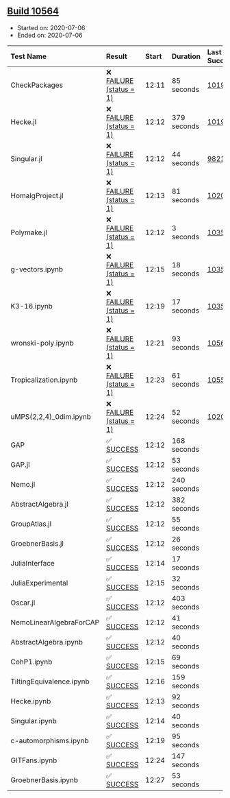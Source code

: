 ## [Build 10564](https://oscarci.mathematik.uni-kl.de/job/oscar/10564/)

* Started on: 2020-07-06
* Ended on: 2020-07-06

| Test Name    | Result | Start | Duration | Last Success | First Failure |
|:-------------|:-------|:------|:---------|:-------------|:--------------|
| CheckPackages | ❌ [FAILURE (status = 1)](https://oscarci.mathematik.uni-kl.de/job/oscar/10564/artifact/logs/build-10564/CheckPackages.log) | 12:11 | 85 seconds | [10197](https://oscarci.mathematik.uni-kl.de/job/oscar/10197/) | [10198](https://oscarci.mathematik.uni-kl.de/job/oscar/10198/) |
| Hecke.jl | ❌ [FAILURE (status = 1)](https://oscarci.mathematik.uni-kl.de/job/oscar/10564/artifact/logs/build-10564/Hecke.jl.log) | 12:12 | 379 seconds | [10197](https://oscarci.mathematik.uni-kl.de/job/oscar/10197/) | [10198](https://oscarci.mathematik.uni-kl.de/job/oscar/10198/) |
| Singular.jl | ❌ [FAILURE (status = 1)](https://oscarci.mathematik.uni-kl.de/job/oscar/10564/artifact/logs/build-10564/Singular.jl.log) | 12:12 | 44 seconds | [9821](https://oscarci.mathematik.uni-kl.de/job/oscar/9821/) | [9822](https://oscarci.mathematik.uni-kl.de/job/oscar/9822/) |
| HomalgProject.jl | ❌ [FAILURE (status = 1)](https://oscarci.mathematik.uni-kl.de/job/oscar/10564/artifact/logs/build-10564/HomalgProject.jl.log) | 12:13 | 81 seconds | [10209](https://oscarci.mathematik.uni-kl.de/job/oscar/10209/) | [10210](https://oscarci.mathematik.uni-kl.de/job/oscar/10210/) |
| Polymake.jl | ❌ [FAILURE (status = 1)](https://oscarci.mathematik.uni-kl.de/job/oscar/10564/artifact/logs/build-10564/Polymake.jl.log) | 12:12 | 3 seconds | [10356](https://oscarci.mathematik.uni-kl.de/job/oscar/10356/) | [10357](https://oscarci.mathematik.uni-kl.de/job/oscar/10357/) |
| g-vectors.ipynb | ❌ [FAILURE (status = 1)](https://oscarci.mathematik.uni-kl.de/job/oscar/10564/artifact/logs/build-10564/g-vectors.ipynb.log) | 12:15 | 18 seconds | [10356](https://oscarci.mathematik.uni-kl.de/job/oscar/10356/) | [10357](https://oscarci.mathematik.uni-kl.de/job/oscar/10357/) |
| K3-16.ipynb | ❌ [FAILURE (status = 1)](https://oscarci.mathematik.uni-kl.de/job/oscar/10564/artifact/logs/build-10564/K3-16.ipynb.log) | 12:19 | 17 seconds | [10356](https://oscarci.mathematik.uni-kl.de/job/oscar/10356/) | [10357](https://oscarci.mathematik.uni-kl.de/job/oscar/10357/) |
| wronski-poly.ipynb | ❌ [FAILURE (status = 1)](https://oscarci.mathematik.uni-kl.de/job/oscar/10564/artifact/logs/build-10564/wronski-poly.ipynb.log) | 12:21 | 93 seconds | [10563](https://oscarci.mathematik.uni-kl.de/job/oscar/10563/) | [10564](https://oscarci.mathematik.uni-kl.de/job/oscar/10564/) |
| Tropicalization.ipynb | ❌ [FAILURE (status = 1)](https://oscarci.mathematik.uni-kl.de/job/oscar/10564/artifact/logs/build-10564/Tropicalization.ipynb.log) | 12:23 | 61 seconds | [10559](https://oscarci.mathematik.uni-kl.de/job/oscar/10559/) | [10560](https://oscarci.mathematik.uni-kl.de/job/oscar/10560/) |
| uMPS(2,2,4)_0dim.ipynb | ❌ [FAILURE (status = 1)](https://oscarci.mathematik.uni-kl.de/job/oscar/10564/artifact/logs/build-10564/uMPS-2-2-4-_0dim.ipynb.log) | 12:24 | 52 seconds | [10209](https://oscarci.mathematik.uni-kl.de/job/oscar/10209/) | [10210](https://oscarci.mathematik.uni-kl.de/job/oscar/10210/) |
| GAP | ✅ [SUCCESS](https://oscarci.mathematik.uni-kl.de/job/oscar/10564/artifact/logs/build-10564/GAP.log) | 12:12 | 168 seconds |  |  |
| GAP.jl | ✅ [SUCCESS](https://oscarci.mathematik.uni-kl.de/job/oscar/10564/artifact/logs/build-10564/GAP.jl.log) | 12:12 | 53 seconds |  |  |
| Nemo.jl | ✅ [SUCCESS](https://oscarci.mathematik.uni-kl.de/job/oscar/10564/artifact/logs/build-10564/Nemo.jl.log) | 12:12 | 240 seconds |  |  |
| AbstractAlgebra.jl | ✅ [SUCCESS](https://oscarci.mathematik.uni-kl.de/job/oscar/10564/artifact/logs/build-10564/AbstractAlgebra.jl.log) | 12:12 | 382 seconds |  |  |
| GroupAtlas.jl | ✅ [SUCCESS](https://oscarci.mathematik.uni-kl.de/job/oscar/10564/artifact/logs/build-10564/GroupAtlas.jl.log) | 12:12 | 55 seconds |  |  |
| GroebnerBasis.jl | ✅ [SUCCESS](https://oscarci.mathematik.uni-kl.de/job/oscar/10564/artifact/logs/build-10564/GroebnerBasis.jl.log) | 12:12 | 26 seconds |  |  |
| JuliaInterface | ✅ [SUCCESS](https://oscarci.mathematik.uni-kl.de/job/oscar/10564/artifact/logs/build-10564/JuliaInterface.log) | 12:14 | 17 seconds |  |  |
| JuliaExperimental | ✅ [SUCCESS](https://oscarci.mathematik.uni-kl.de/job/oscar/10564/artifact/logs/build-10564/JuliaExperimental.log) | 12:15 | 32 seconds |  |  |
| Oscar.jl | ✅ [SUCCESS](https://oscarci.mathematik.uni-kl.de/job/oscar/10564/artifact/logs/build-10564/Oscar.jl.log) | 12:12 | 403 seconds |  |  |
| NemoLinearAlgebraForCAP | ✅ [SUCCESS](https://oscarci.mathematik.uni-kl.de/job/oscar/10564/artifact/logs/build-10564/NemoLinearAlgebraForCAP.log) | 12:12 | 41 seconds |  |  |
| AbstractAlgebra.ipynb | ✅ [SUCCESS](https://oscarci.mathematik.uni-kl.de/job/oscar/10564/artifact/logs/build-10564/AbstractAlgebra.ipynb.log) | 12:12 | 40 seconds |  |  |
| CohP1.ipynb | ✅ [SUCCESS](https://oscarci.mathematik.uni-kl.de/job/oscar/10564/artifact/logs/build-10564/CohP1.ipynb.log) | 12:15 | 69 seconds |  |  |
| TiltingEquivalence.ipynb | ✅ [SUCCESS](https://oscarci.mathematik.uni-kl.de/job/oscar/10564/artifact/logs/build-10564/TiltingEquivalence.ipynb.log) | 12:16 | 159 seconds |  |  |
| Hecke.ipynb | ✅ [SUCCESS](https://oscarci.mathematik.uni-kl.de/job/oscar/10564/artifact/logs/build-10564/Hecke.ipynb.log) | 12:13 | 92 seconds |  |  |
| Singular.ipynb | ✅ [SUCCESS](https://oscarci.mathematik.uni-kl.de/job/oscar/10564/artifact/logs/build-10564/Singular.ipynb.log) | 12:14 | 40 seconds |  |  |
| c-automorphisms.ipynb | ✅ [SUCCESS](https://oscarci.mathematik.uni-kl.de/job/oscar/10564/artifact/logs/build-10564/c-automorphisms.ipynb.log) | 12:19 | 95 seconds |  |  |
| GITFans.ipynb | ✅ [SUCCESS](https://oscarci.mathematik.uni-kl.de/job/oscar/10564/artifact/logs/build-10564/GITFans.ipynb.log) | 12:24 | 147 seconds |  |  |
| GroebnerBasis.ipynb | ✅ [SUCCESS](https://oscarci.mathematik.uni-kl.de/job/oscar/10564/artifact/logs/build-10564/GroebnerBasis.ipynb.log) | 12:27 | 53 seconds |  |  |
